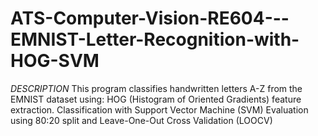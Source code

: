 # ATS-Computer-Vision-RE604---EMNIST-Letter-Recognition-with-HOG-SVM

*DESCRIPTION*
This program classifies handwritten letters A-Z from the EMNIST dataset using:      HOG (Histogram of Oriented Gradients) feature extraction.     Classification with Support Vector Machine (SVM)     Evaluation using 80:20 split and Leave-One-Out Cross Validation (LOOCV)
